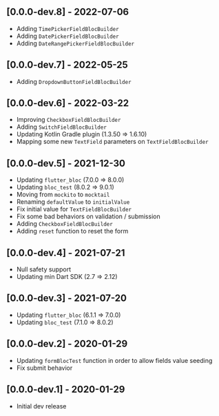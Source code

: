## [0.0.0-dev.8] - 2022-07-06

- Adding `TimePickerFieldBlocBuilder`
- Adding `DatePickerFieldBlocBuilder`
- Adding `DateRangePickerFieldBlocBuilder`

## [0.0.0-dev.7] - 2022-05-25

- Adding `DropdownButtonFieldBlocBuilder`

## [0.0.0-dev.6] - 2022-03-22

- Improving `CheckboxFieldBlocBuilder`
- Adding `SwitchFieldBlocBuilder`
- Updating Kotlin Gradle plugin (1.3.50 => 1.6.10)
- Mapping some new `TextField` parameters on `TextFieldBlocBuilder`

## [0.0.0-dev.5] - 2021-12-30

- Updating `flutter_bloc` (7.0.0 => 8.0.0)
- Updating `bloc_test` (8.0.2 => 9.0.1)
- Moving from `mockito` to `mocktail`
- Renaming `defaultValue` to `initialValue`
- Fix initial value for `TextFieldBlocBuilder`
- Fix some bad behaviors on validation / submission
- Adding `CheckboxFieldBlocBuilder`
- Adding `reset` function to reset the form

## [0.0.0-dev.4] - 2021-07-21

- Null safety support
- Updating min Dart SDK (2.7 => 2.12)

## [0.0.0-dev.3] - 2021-07-20

- Updating `flutter_bloc` (6.1.1 => 7.0.0)
- Updating `bloc_test` (7.1.0 => 8.0.2)

## [0.0.0-dev.2] - 2020-01-29

- Updating `formBlocTest` function in order to allow fields value seeding
- Fix submit behavior

## [0.0.0-dev.1] - 2020-01-29

- Initial dev release
